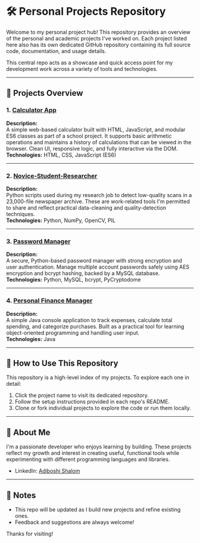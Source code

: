 # 🛠️ Personal Projects Repository

Welcome to my personal project hub! This repository provides an overview of the personal and academic projects I've worked on. Each project listed here also has its own dedicated GitHub repository containing its full source code, documentation, and usage details.

This central repo acts as a showcase and quick access point for my development work across a variety of tools and technologies.

---

## 📂 Projects Overview

### 1. [Calculator App](https://github.com/Sha1704/Calculator-App)
**Description:**  
A simple web-based calculator built with HTML, JavaScript, and modular ES6 classes as part of a school project. It supports basic arithmetic operations and maintains a history of calculations that can be viewed in the browser. Clean UI, responsive logic, and fully interactive via the DOM.  
**Technologies:** HTML, CSS, JavaScript (ES6)

---

### 2. [Novice-Student-Researcher](https://github.com/Sha1704/Novice-Student-Researcher)
**Description:**  
Python scripts used during my research job to detect low-quality scans in a 23,000-file newspaper archive. These are work-related tools I'm permitted to share and reflect practical data-cleaning and quality-detection techniques.  
**Technologies:** Python, NumPy, OpenCV, PIL

---

### 3. [Password Manager](https://github.com/Sha1704/Password-Manager)
**Description:**  
A secure, Python-based password manager with strong encryption and user authentication. Manage multiple account passwords safely using AES encryption and bcrypt hashing, backed by a MySQL database.  
**Technologies:** Python, MySQL, bcrypt, PyCryptodome

---

### 4. [Personal Finance Manager](https://github.com/Sha1704/Personal-Finance-Manager)
**Description:**  
A simple Java console application to track expenses, calculate total spending, and categorize purchases. Built as a practical tool for learning object-oriented programming and handling user input.  
**Technologies:** Java

---

## 🔧 How to Use This Repository

This repository is a high-level index of my projects. To explore each one in detail:

1. Click the project name to visit its dedicated repository.
2. Follow the setup instructions provided in each repo's README.
3. Clone or fork individual projects to explore the code or run them locally.

---

## 🚀 About Me

I'm a passionate developer who enjoys learning by building. These projects reflect my growth and interest in creating useful, functional tools while experimenting with different programming languages and libraries.

- LinkedIn: [Adiboshi Shalom](https://www.linkedin.com/in/shalom-adiboshi)
---

## 📌 Notes

- This repo will be updated as I build new projects and refine existing ones.
- Feedback and suggestions are always welcome!

Thanks for visiting!
